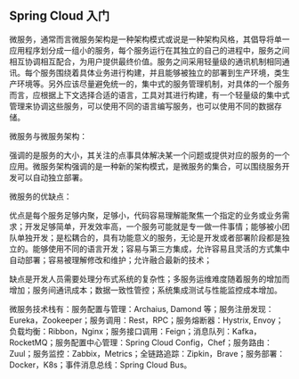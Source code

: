 ## Spring Cloud 入门

微服务，通常而言微服务架构是一种架构模式或说是一种架构风格，其倡导将单一应用程序划分成一组小的服务，每个服务运行在其独立的自己的进程中，服务之间相互协调相互配合，为用户提供最终价值。服务之间采用轻量级的通讯机制相同通讯。每个服务围绕着具体业务进行构建，并且能够被独立的部署到生产环境，类生产环境等。另外应该尽量避免统一的，集中式的服务管理机制，对具体的一个服务而言，应根据上下文选择合适的语言，工具对其进行构建，有一个轻量级的集中式管理来协调这些服务，可以使用不同的语言编写服务，也可以使用不同的数据存储。

微服务与微服务架构：

强调的是服务的大小，其关注的点事具体解决某一个问题或提供对应的服务的一个应用。微服务架构强调的是一种新的架构模式，是微服务的集合，可以围绕服务开发可以自动独立部署。

微服务的优缺点：

优点是每个服务足够内聚，足够小，代码容易理解能聚焦一个指定的业务或业务需求；开发足够简单，开发效率高，一个服务可能就是专一做一件事情；能够被小团队单独开发；是松耦合的，具有功能意义的服务，无论是开发或者部署阶段都是独立的。能够使用不同的语言开发；容易与第三方集成，允许容易且灵活的方式集中自动部署；容易被理解修改和维护；允许融合最新的技术；

缺点是开发人员需要处理分布式系统的复杂性；多服务运维难度随着服务的增加而增加；服务间通讯成本；数据一致性管控；系统集成测试与性能监控成本增加。

微服务技术栈有：服务配置与管理：Archaius, Damond 等；服务注册发现：Eureka，Zookeeper；服务调用：Rest，RPC；服务熔断器：Hystrix, Envoy；负载均衡：Ribbon，Nginx；服务接口调用：Feign；消息队列：Kafka，RocketMQ；服务配置中心管理：Spring Cloud Config，Chef；服务路由：Zuul；服务监控：Zabbix，Metrics；全链路追踪：Zipkin，Brave；服务部署：Docker，K8s；事件消息总线：Spring Cloud Bus。